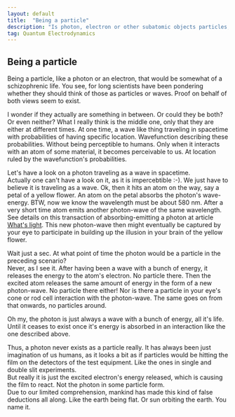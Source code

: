 ```yaml
---
layout: default
title:  "Being a particle"
description: "Is photon, electron or other subatomic objects particles, waves, both or neither"
tag: Quantum Electrodynamics
---
```


## Being a particle

Being a particle, like a photon or an electron, that would be somewhat of a schizophrenic life. You see, for long scientists have been pondering whether they should think of those as particles or waves. Proof on behalf of both views seem to exist.

I wonder if they actually are something in between. Or could they be both?  Or even neither?
What I really think is the middle one, only that they are either at different times. At one time, a wave like thing traveling in spacetime with probabilities of having specific location. Wavefunction describing these probabilities. Without being perceptible to humans. Only when it interacts with an atom of some material, it becomes perceivable to us. At location ruled by the wavefunction's probabilities.

Let's have a look on a photon traveling as a wave in spacetime.  
Actually one can't have a look on it, as it is impercebtible :-). We just have to believe it is traveling as a wave. Ok, then it hits an atom on the way, say a petal of a yellow flower. An atom on the petal absorbs the photon's wave-energy. BTW, now we know the wavelength must be about 580 nm. After a very short time atom emits another photon-wave of the same wavelength. See details on this transaction of absorbing-emitting a photon at article [What's light](https://veikkonyfors.github.io/blog/2022/02/03/what-is-light.html). This new photon-wave then might eventually be captured by your eye to participate in building up the illusion in your brain of the yellow flower.

Wait just a sec. At what point of time the photon would be a particle in the preceding scenario?  
Never, as I see it. After having been a wave with a bunch of energy, it releases the energy to the atom's electron. No particle there. Then the excited atom releases the same amount of energy in the form of a new photon-wave. No particle there either! Nor is there a particle in your eye's cone or rod cell interaction with the photon-wave. The same goes on from that onwards, no particles around.

Oh my, the photon is just always a wave with a bunch of energy, all it's life. Until it ceases to exist once it's energy is absorbed in an interaction like the one described above. 

Thus, a photon never exists as a particle really. It has always been just imagination of us humans, as it looks a bit as if particles would be hitting the film on the detectors of the test equipment. Like the ones in single and double slit experiments.  
But really it is just the excited electron's energy released, which is causing the film to react. Not the photon in some particle form.  
Due to our limited comprehension, mankind has made this kind of false deductions all along. Like the earth being flat. Or sun orbiting the earth. You name it.


